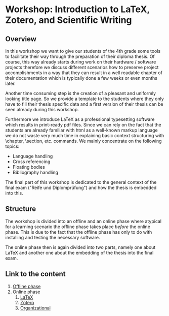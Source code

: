 # Workshop: Introduction to LaTeX, Zotero, and Scientific Writing

## Overview
In this workshop we want to give our students of the 4th grade some tools to facilitate their way through the preparation of their diploma thesis. Of course, this way already starts during work on their hardware / software projects therefore we discuss different scenarios how to preserve project accomplishments in a way that they can result in a well readable chapter of their documentation which is typically done a few weeks or even months later.

Another time consuming step is the creation of a pleasant and uniformly looking title page. So we provide a template to the students where they only have to fill their thesis specific data and a first version of their thesis can be seen already during this workshop.

Furthermore we introduce LaTeX as a professional typesetting software which results in print-ready pdf files. Since we can rely on the fact that the students are already familiar with html as a well-known markup language we do not waste very much time in explaining basic context structuring with \chapter, \section, etc. commands. We mainly concentrate on the following topics:

- Language handling
- Cross referencing
- Floating bodies
- Bibliography handling

The final part of this workshop is dedicated to the general context of the final exam ("Reife und Diplomprüfung") and how the thesis is embedded into this.

## Structure
The workshop is divided into an offline and an online phase where atypical for a learning scenario the offline phase takes place *before* the online phase. This is due to the fact that the offline phase has only to do with installing and testing the necessary software.

The online phase then is again divided into two parts, namely one about LaTeX and another one about the embedding of the thesis into the final exam.

## Link to the content
1. [Offline phase](OfflinePhase.md)
1. Online phase
    1. [LaTeX](LaTeX.md)
    1. [Zotero](Zotero.md)
    1. [Organizational](Organizational.md)
